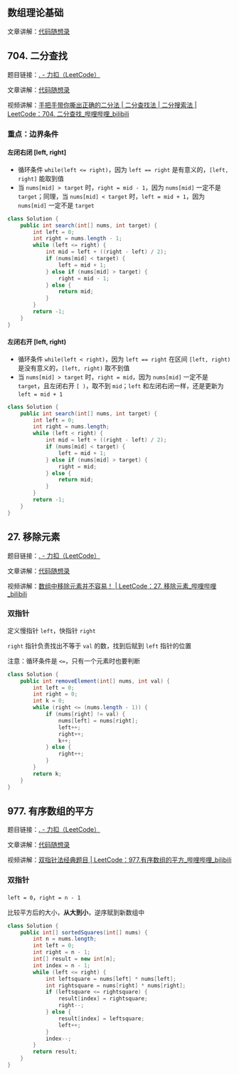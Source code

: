 ## 数组理论基础
文章讲解：[代码随想录](https://programmercarl.com/%E6%95%B0%E7%BB%84%E7%90%86%E8%AE%BA%E5%9F%BA%E7%A1%80.html)

## 704. 二分查找
题目链接：[. - 力扣（LeetCode）](https://leetcode.cn/problems/binary-search/)

文章讲解：[代码随想录](https://programmercarl.com/0704.%E4%BA%8C%E5%88%86%E6%9F%A5%E6%89%BE.html)

视频讲解：[手把手带你撕出正确的二分法 | 二分查找法 | 二分搜索法 | LeetCode：704. 二分查找_哔哩哔哩_bilibili](https://www.bilibili.com/video/BV1fA4y1o715)

### 重点：边界条件

#### 左闭右闭 [left, right]
- 循环条件 `while(left <= right)`，因为 `left == right` 是有意义的，`[left, right]` 能取到值
- 当 `nums[mid] > target` 时，`right = mid - 1`，因为 `nums[mid]` 一定不是 `target`；同理，当 `nums[mid] < target` 时，`left = mid + 1`，因为 `nums[mid]` 一定不是 `target`

```java
class Solution {
    public int search(int[] nums, int target) {
        int left = 0;
        int right = nums.length - 1;
        while (left <= right) {
            int mid = left + ((right - left) / 2);
            if (nums[mid] < target) {
                left = mid + 1;
            } else if (nums[mid] > target) {
                right = mid - 1;
            } else {
                return mid;
            }
        }
        return -1;
    }
}
```

#### 左闭右开 [left, right)
- 循环条件 `while(left < right)`，因为 `left == right` 在区间 `[left, right)` 是没有意义的，`[left, right)` 取不到值
- 当 `nums[mid] > target` 时，`right = mid`，因为 `nums[mid]` 一定不是 `target`，且左闭右开 `[ )`，取不到 `mid`；`left` 和左闭右闭一样，还是更新为 `left = mid + 1`

```java
class Solution {
    public int search(int[] nums, int target) {
        int left = 0;
        int right = nums.length;
        while (left < right) {
            int mid = left + ((right - left) / 2);
            if (nums[mid] < target) {
                left = mid + 1;
            } else if (nums[mid] > target) {
                right = mid;
            } else {
                return mid;
            }
        }
        return -1;
    }
}
```

## 27. 移除元素
题目链接：[. - 力扣（LeetCode）](https://leetcode.cn/problems/remove-element/)

文章讲解：[代码随想录](https://programmercarl.com/0027.%E7%A7%BB%E9%99%A4%E5%85%83%E7%B4%A0.html)

视频讲解：[数组中移除元素并不容易！ | LeetCode：27. 移除元素_哔哩哔哩_bilibili](https://www.bilibili.com/video/BV12A4y1Z7LP)

### 双指针
定义慢指针 `left`，快指针 `right`

`right` 指针负责找出不等于 `val` 的数，找到后赋到 `left` 指针的位置

注意：循环条件是 `<=`，只有一个元素时也要判断

```java
class Solution {
    public int removeElement(int[] nums, int val) {
        int left = 0;
        int right = 0;
        int k = 0;
        while (right <= (nums.length - 1)) {
            if (nums[right] != val) {
                nums[left] = nums[right];
                left++;
                right++;
                k++;
            } else {
                right++;
            }
        }
        return k;
    }
}
```

## 977. 有序数组的平方
题目链接：[. - 力扣（LeetCode）](https://leetcode.cn/problems/squares-of-a-sorted-array/)

文章讲解：[代码随想录](https://programmercarl.com/0977.%E6%9C%89%E5%BA%8F%E6%95%B0%E7%BB%84%E7%9A%84%E5%B9%B3%E6%96%B9.html)

视频讲解：[双指针法经典题目 | LeetCode：977.有序数组的平方_哔哩哔哩_bilibili](https://www.bilibili.com/video/BV1QB4y1D7ep)

### 双指针
`left = 0`，`right = n - 1`

比较平方后的大小，**从大到小**，逆序赋到新数组中

```java
class Solution {
    public int[] sortedSquares(int[] nums) {
        int n = nums.length;
        int left = 0;
        int right = n - 1;
        int[] result = new int[n];
        int index = n - 1;
        while (left <= right) {
            int leftsquare = nums[left] * nums[left];
            int rightsquare = nums[right] * nums[right];
            if (leftsquare <= rightsquare) {
                result[index] = rightsquare;
                right--;
            } else {
                result[index] = leftsquare;
                left++;
            }
            index--;
        }
        return result;
    }
}
```